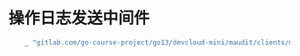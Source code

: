 # 操作日志发送中间件



```go
	_ "gitlab.com/go-course-project/go13/devcloud-mini/maudit/clients/middleware"

```